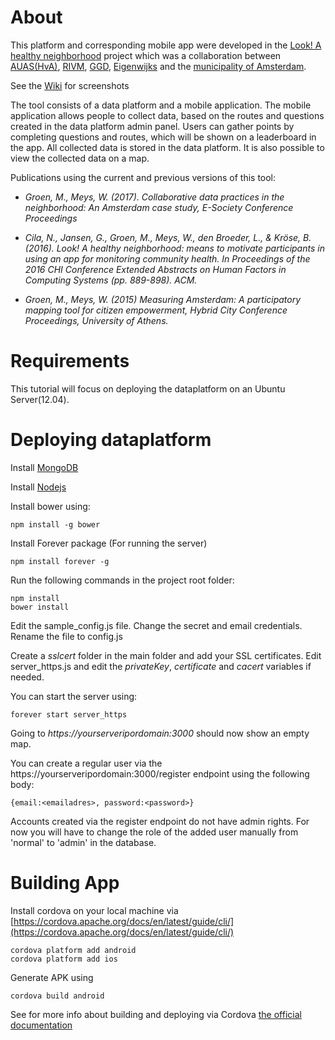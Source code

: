 
# About
This platform and corresponding mobile app were developed in the [Look! A healthy neighborhood](http://cargocollective.com/citizendatalab/filter/mapping/Look-A-Healthy-Neighbourhood) project which was a collaboration between [AUAS(HvA)](http://www.hva.nl/), [RIVM](http://www.rivm.nl), [GGD](http://www.ggd.nl), [Eigenwijks](https://www.eigenwijks.nl/) and the [municipality of Amsterdam](https://www.amsterdam.nl/).

See the [Wiki](https://github.com/citizendatalab/Mappingthecity/wiki) for screenshots

The tool consists of a data platform and  a mobile application. The mobile application allows people to collect data, based on the routes and questions created in the data platform admin panel. Users can gather points by completing questions and routes, which will be shown on a leaderboard in the app. All collected data is stored in the data platform. It is also possible to view the collected data on a map.

Publications using the current and previous versions of this tool:

- *Groen, M., Meys, W. (2017). Collaborative data practices in the neighborhood: An Amsterdam case study, E-Society Conference Proceedings*

- *Cila, N., Jansen, G., Groen, M., Meys, W., den Broeder, L., & Kröse, B. (2016). Look! A healthy neighborhood: means to motivate participants in using an app for monitoring community health. In Proceedings of the 2016 CHI Conference Extended Abstracts on Human Factors in Computing Systems (pp. 889-898). ACM.*

- *Groen, M., Meys, W. (2015) Measuring Amsterdam: A participatory mapping tool for citizen empowerment, Hybrid City Conference Proceedings, University of Athens.*


# Requirements
This tutorial will focus on deploying the dataplatform on an Ubuntu Server(12.04).

# Deploying dataplatform

Install [MongoDB](https://docs.mongodb.com/manual/tutorial/install-mongodb-on-ubuntu/)

Install [Nodejs](https://nodejs.org/en/download/package-manager/#debian-and-ubuntu-based-linux-distributions)

Install bower using:

    npm install -g bower

Install Forever package (For running the server)
	
    npm install forever -g


Run the following commands in the project root folder:

    npm install
    bower install



Edit the sample_config.js file. Change the secret and email credentials. Rename the file to config.js

Create a *sslcert* folder in the main folder and add your SSL certificates. Edit server_https.js and edit the *privateKey*, *certificate* and *cacert* variables if needed. 

You can start the server using:

    forever start server_https


Going to *https://yourserveripordomain:3000* should now show an empty map.



You can create a regular user via the https://yourserveripordomain:3000/register endpoint using the following body:


`{email:<emailadres>, password:<password>}`

Accounts created via the register endpoint do not have admin rights. 
For now you will have to change the role of the added user manually from 'normal' to 'admin' in the database.



# Building App


Install cordova on your local machine via [https://cordova.apache.org/docs/en/latest/guide/cli/](https://cordova.apache.org/docs/en/latest/guide/cli/)


    cordova platform add android
    cordova platform add ios


Generate APK using

    cordova build android 

See for more info about building and deploying via Cordova [the official documentation](https://cordova.apache.org/docs/en/latest/)






